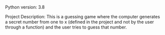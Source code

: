 Python version: 3.8

Project Description: This is a guessing game where the computer generates a secret number from one to x (defined in the project and not by the user through a function) and the user tries to guess that number.
